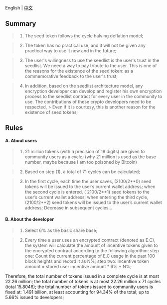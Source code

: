 English | [中文](incentive_cn.md)
## Summary
> 1. The seed token follows the cycle halving deflation model;

> 2. The token has no practical use, and it will not be given any practical way to use it now and in the future;

> 3. The user's willingness to use the seedlist is the user's trust in the seedlist. We need a way to pay tribute to the user. This is one of the reasons for the existence of the seed token: as a commemorative feedback to the user's trust;

> 4. In addition, based on the seedlist architecture model, any encryption developer can develop and register his own encryption process to the seedlist contract for every user in the community to use. The contributions of these crypto developers need to be respected,
     > Even if it is courtesy, this is another reason for the existence of seed tokens;

## Rules
#### A. About users
> 1. 21 million tokens (with a precision of 18 digits) are given to community users as a cycle; (why 21 million is used as the base number, maybe because I am too poisoned by Bitcoin)

> 2. Based on step (1), a total of 71 cycles can be calculated;

> 3. In the first cycle, each time the user saves, (2100/2\*\*0) seed tokens will be issued to the user’s current wallet address; when the second cycle is entered, ( 2100/2\*\*1) seed tokens to the user’s current wallet address; when entering the third cycle, (2100/2\*\*2) seed tokens will be issued to the user’s current wallet address;
     Decrease in subsequent cycles...

#### B. About the developer
> 1. Select 6% as the basic share base;

> 2. Every time a user uses an encrypted contract (denoted as E.C), the system will calculate the amount of incentive tokens given to the encrypted contract according to the following algorithm:
     step one: Count the current percentage of E.C usage in the past 100 block heights and record it as N%; 
     step two: Incentive token amount = stored user incentive amount \* 6% \* N%;

Therefore, the total number of tokens issued in a complete cycle is at most 22.26 million; the total number of tokens is at most 22.26 million x 71 cycles (total 15.8046); the total number of tokens issued to community users is fixed at: 1.491 billion, at least accounting for 94.34% of the total; up to 5.66% issued to developers;    